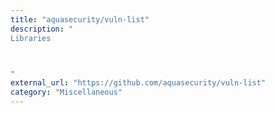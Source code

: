 ```yaml
---
title: "aquasecurity/vuln-list"
description: "
Libraries



"
external_url: "https://github.com/aquasecurity/vuln-list"
category: "Miscellaneous"
---
```

